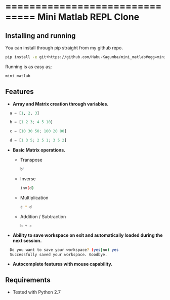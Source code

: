 ===============================
Mini Matlab REPL Clone
===============================

Installing and running
----------------------

You can install through pip straight from my github repo.

```bash
pip install -e git+https://github.com/Habu-Kagumba/mini_matlab#egg=mini_matlab
```


Running is as easy as;

```bash
mini_matlab
```

Features
--------

- **Array and Matrix creation through variables.**

```python
  a = [1, 2, 3]

  b = [1 2 3; 4 5 10]

  c = [10 30 50; 100 20 80]

  d = [1 3 5; 2 5 1; 3 5 2]
```

- **Basic Matrix operations.**
  * Transpose
    ```bash
    b'
    ```

  * Inverse
    ```bash
    inv(d)
    ```

  * Multiplication
    ```bash
    c * d
    ```
  * Addition / Subtraction
    ```
    b + c
    ```

- **Ability to save workspace on exit and automatically loaded during the next session.**

```bash
  Do you want to save your workspace? (yes|no) yes
  Successfully saved your workspace. Goodbye.
```

- **Autocomplete features with mouse capability.**


Requirements
------------

- Tested with Python 2.7
